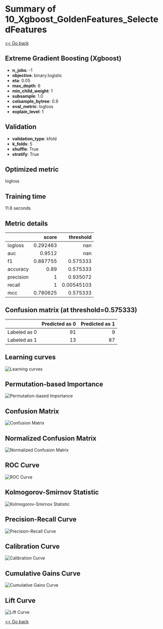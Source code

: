 # Summary of 10_Xgboost_GoldenFeatures_SelectedFeatures

[<< Go back](../README.md)


## Extreme Gradient Boosting (Xgboost)
- **n_jobs**: -1
- **objective**: binary:logistic
- **eta**: 0.05
- **max_depth**: 6
- **min_child_weight**: 1
- **subsample**: 1.0
- **colsample_bytree**: 0.9
- **eval_metric**: logloss
- **explain_level**: 1

## Validation
 - **validation_type**: kfold
 - **k_folds**: 5
 - **shuffle**: True
 - **stratify**: True

## Optimized metric
logloss

## Training time

11.6 seconds

## Metric details
|           |    score |    threshold |
|:----------|---------:|-------------:|
| logloss   | 0.292463 | nan          |
| auc       | 0.9512   | nan          |
| f1        | 0.887755 |   0.575333   |
| accuracy  | 0.89     |   0.575333   |
| precision | 1        |   0.935072   |
| recall    | 1        |   0.00545103 |
| mcc       | 0.780625 |   0.575333   |


## Confusion matrix (at threshold=0.575333)
|              |   Predicted as 0 |   Predicted as 1 |
|:-------------|-----------------:|-----------------:|
| Labeled as 0 |               91 |                9 |
| Labeled as 1 |               13 |               87 |

## Learning curves
![Learning curves](learning_curves.png)

## Permutation-based Importance
![Permutation-based Importance](permutation_importance.png)
## Confusion Matrix

![Confusion Matrix](confusion_matrix.png)


## Normalized Confusion Matrix

![Normalized Confusion Matrix](confusion_matrix_normalized.png)


## ROC Curve

![ROC Curve](roc_curve.png)


## Kolmogorov-Smirnov Statistic

![Kolmogorov-Smirnov Statistic](ks_statistic.png)


## Precision-Recall Curve

![Precision-Recall Curve](precision_recall_curve.png)


## Calibration Curve

![Calibration Curve](calibration_curve_curve.png)


## Cumulative Gains Curve

![Cumulative Gains Curve](cumulative_gains_curve.png)


## Lift Curve

![Lift Curve](lift_curve.png)



[<< Go back](../README.md)
